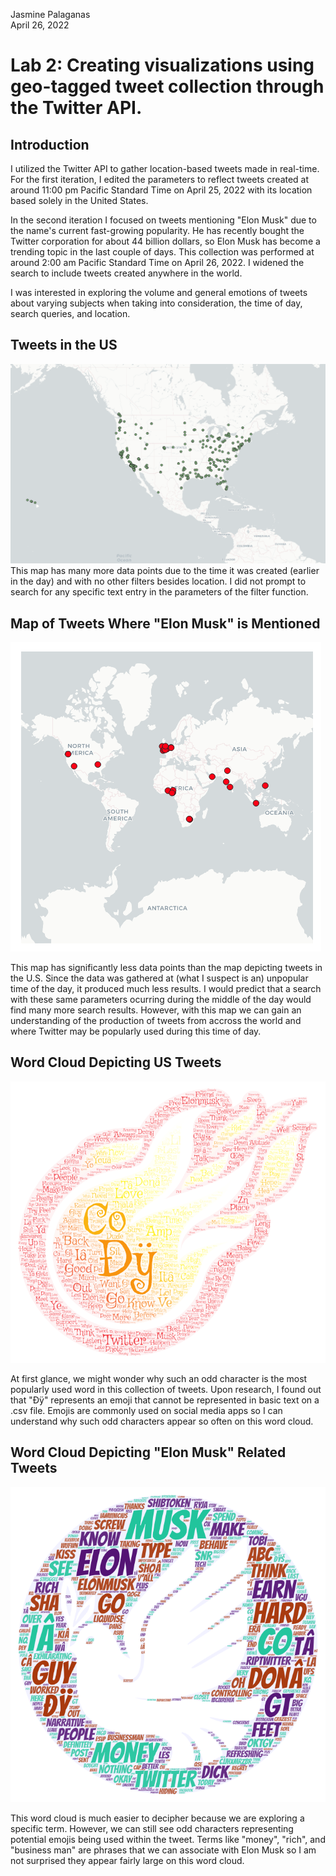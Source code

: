 Jasmine Palaganas  
April 26, 2022  
# Lab 2: Creating visualizations using geo-tagged tweet collection through the Twitter API.

## Introduction
I utilized the Twitter API to gather location-based tweets made in real-time. For the first iteration, I edited the parameters to reflect tweets created at around 11:00 pm Pacific Standard Time on April 25, 2022 with its location based solely in the United States. 

In the second iteration I focused on tweets mentioning "Elon Musk" due to the name's current fast-growing popularity. He has recently bought the Twitter corporation for about 44 billion dollars, so Elon Musk has become a trending topic in the last couple of days. This collection was performed at around 2:00 am Pacific Standard Time on April 26, 2022. I widened the search to include tweets created anywhere in the world. 

I was interested in exploring the volume and general emotions of tweets about varying subjects when taking into consideration, the time of day, search queries, and location. 

## Tweets in the US
![US Tweet Map](img/tweetmapUS-1.png)
This map has many more data points due to the time it was created (earlier in the day) and with no other filters besides location. I did not prompt to search for any specific text entry in the parameters of the filter function. 

## Map of Tweets Where "Elon Musk" is Mentioned
![Map of "Elon Musk" Mentions](img/tweetmapELON.png)

This map has significantly less data points than the map depicting tweets in the U.S. Since the data was gathered at (what I suspect is an) unpopular time of the day, it produced much less results. I would predict that a search with these same parameters ocurring during the middle of the day would find many more search results. However, with this map we can gain an understanding of the production of tweets from accross the world and where Twitter may be popularly used during this time of day. 

## Word Cloud Depicting US Tweets
![](img/WordArt-1.png)

At first glance, we might wonder why such an odd character is the most popularly used word in this collection of tweets. Upon research, I found out that "Ðÿ" represents an emoji that cannot be represented in basic text on a .csv file. Emojis are commonly used on social media apps so I can understand why such odd characters appear so often on this word cloud. 

## Word Cloud Depicting "Elon Musk" Related Tweets
![](img/Word%20Art-2.png)

This word cloud is much easier to decipher because we are exploring a specific term. However, we can still see odd characters representing potential emojis being used within the tweet. Terms like "money", "rich", and "business man" are phrases that we can associate with Elon Musk so I am not surprised they appear fairly large on this word cloud. 